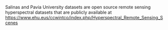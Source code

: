 Salinas and Pavia University datasets are open source remote sensing hyperspectral datasets that are publicly available at <https://www.ehu.eus/ccwintco/index.php/Hyperspectral_Remote_Sensing_Scenes>
